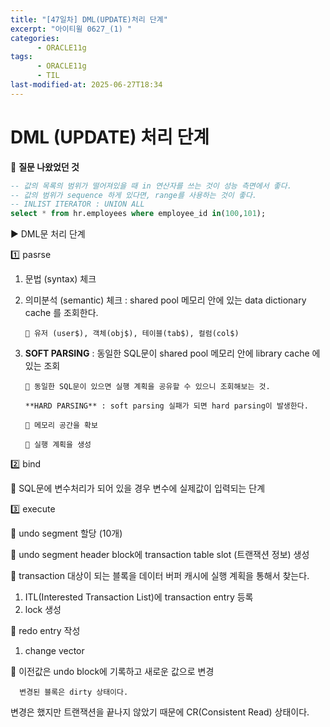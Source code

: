 ```yaml
---
title: "[47일차] DML(UPDATE)처리 단계"
excerpt: "아이티윌 0627_(1) "
categories:
      - ORACLE11g
tags:
      - ORACLE11g
      - TIL
last-modified-at: 2025-06-27T18:34
---
```



# DML (UPDATE) 처리 단계

📌 **질문 나왔었던 것**

```sql
-- 값의 목록의 범위가 떨어져있을 때 in 연산자를 쓰는 것이 성능 측면에서 좋다.
-- 값의 범위가 sequence 하게 있다면, range를 사용하는 것이 좋다.
-- INLIST ITERATOR : UNION ALL 
select * from hr.employees where employee_id in(100,101);
```

▶️ DML문 처리 단계

1️⃣ pasrse

1. 문법 (syntax) 체크
2. 의미분석 (semantic) 체크 : shared pool 메모리 안에 있는 data dictionary cache 를 조회한다.

       🌳 유저 (user$), 객체(obj$), 테이블(tab$), 컬럼(col$)

1. **SOFT PARSING** : 동일한 SQL문이 shared pool 메모리 안에 library cache 에 있는 조회

       🌳 동일한 SQL문이 있으면 실행 계획을 공유할 수 있으니 조회해보는 것.

       **HARD PARSING** : soft parsing 실패가 되면 hard parsing이 발생한다.

       🌳 메모리 공간을 확보 

       🌳 실행 계획을 생성

2️⃣ bind

🌳 SQL문에 변수처리가 되어 있을 경우 변수에 실제값이 입력되는 단계

3️⃣ execute

🌳 undo segment 할당 (10개)

🌳 undo segment header block에 transaction table slot (트랜잭션 정보) 생성

🌳 transaction 대상이 되는 블록을 데이터 버퍼 캐시에 실행 계획을 통해서 찾는다.

1. ITL(Interested Transaction List)에 transaction entry 등록
2. lock 생성

🌳 redo entry 작성

1. change vector

🌳 이전값은 undo block에 기록하고 새로운 값으로 변경

      변경된 블록은 dirty 상태이다.

변경은 했지만 트랜잭션을 끝나지 않았기 때문에 CR(Consistent Read) 상태이다.